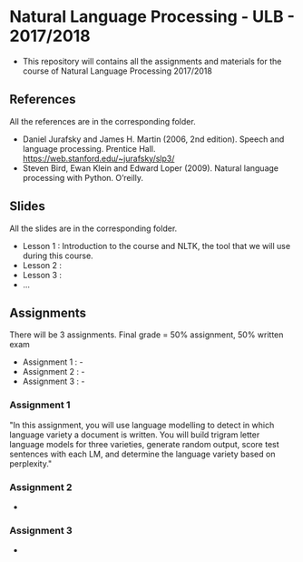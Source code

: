 # Natural Language Processing - ULB - 2017/2018
- This repository will contains all the assignments and materials for
  the course of Natural Language Processing 2017/2018
  
## References
All the references are in the corresponding folder.
- Daniel Jurafsky and James H. Martin (2006, 2nd edition). Speech and language processing. Prentice Hall. https://web.stanford.edu/~jurafsky/slp3/
- Steven Bird, Ewan Klein and Edward Loper (2009). Natural language processing with Python. O’reilly.

## Slides
All the slides are in the corresponding folder.
- Lesson 1 : Introduction to the course and NLTK, the tool that we will use during this course.
- Lesson 2 :
- Lesson 3 : 
- ...

## Assignments
There will be 3 assignments. Final grade = 50% assignment, 50% written exam
- Assignment 1 : -
- Assignment 2 : -
- Assignment 3 : -

### Assignment 1
"In this assignment, you will use language modelling to detect in which language variety a document is written.
You will build trigram letter language models for three varieties, generate random output, score test sentences
with each LM, and determine the language variety based on perplexity."


### Assignment 2
-

### Assignment 3
-

